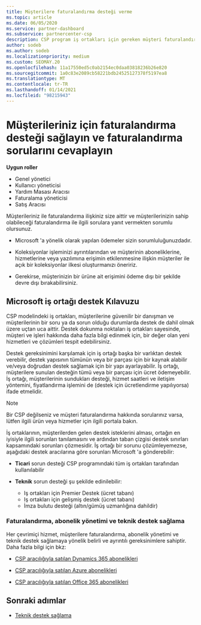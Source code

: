 ```yaml
---
title: Müşterilere faturalandırma desteği verme
ms.topic: article
ms.date: 06/05/2020
ms.service: partner-dashboard
ms.subservice: partnercenter-csp
description: CSP program iş ortakları için gereken müşteri faturalandırma desteği hakkında bilgi edinin. Bu, müşteri faturalandırma ilişkisinin sahibi ve faturalama sorularını cevaplamayı içerir.
author: sodeb
ms.author: sodeb
ms.localizationpriority: medium
ms.custom: SEOMAY.20
ms.openlocfilehash: 11a17550ed5c0ab2154ec0daa03818236b26e820
ms.sourcegitcommit: 1a0c83e2089cb58221bdb24525127378f5197ea8
ms.translationtype: MT
ms.contentlocale: tr-TR
ms.lasthandoff: 01/14/2021
ms.locfileid: "98215943"
---
```

# <a name="provide-billing-support-for-your-customers-and-help-answer-their-billing-questions"></a>Müşterileriniz için faturalandırma desteği sağlayın ve faturalandırma sorularını cevaplayın


**Uygun roller**

- Genel yönetici
- Kullanıcı yöneticisi
- Yardım Masası Aracısı
- Faturalama yöneticisi
- Satış Aracısı

Müşterileriniz ile faturalandırma ilişkiniz size aittir ve müşterilerinizin sahip olabileceği faturalandırma ile ilgili sorulara yanıt vermekten sorumlu olursunuz.

- Microsoft 'a yönelik olarak yapılan ödemeler sizin sorumluluğunuzdadır.

- Koleksiyonlar işleminizi ayrıntılarından ve müşterinin aboneliklerine, hizmetlerine veya yazılımına erişimin etkilenmesine ilişkin müşteriler ile açık bir koleksiyonlar ilkesi oluşturmanızı öneririz.

- Gerekirse, müşterinizin bir ürüne ait erişimini ödeme dışı bir şekilde devre dışı bırakabilirsiniz.

## <a name="microsoft-partner-support-guidance"></a>Microsoft iş ortağı destek Kılavuzu

CSP modelindeki iş ortakları, müşterilerine güvenilir bir danışman ve müşterilerinin bir soru ya da sorun olduğu durumlarda destek de dahil olmak üzere uçtan uca aittir. Destek dokunma noktaları iş ortakları sayesinde, müşteri ve işleri hakkında daha fazla bilgi edinmek için, bir değer olan yeni hizmetleri ve çözümleri tespit edebilirsiniz.

Destek gereksinimini karşılamak için iş ortağı başka bir varlıktan destek verebilir, destek yapısının tümünün veya bir parçası için bir kaynak alabilir ve/veya doğrudan destek sağlamak için bir yapı ayarlayabilir.  İş ortağı, müşterilere sunulan desteğin tümü veya bir parçası için ücret ödemeyebilir. İş ortağı, müşterilerinin sundukları desteği, hizmet saatleri ve iletişim yöntemini, fiyatlandırma işlemini de (destek için ücretlendirme yapılıyorsa) ifade etmelidir. 

>[!Note]
>Bir CSP değilseniz ve müşteri faturalandırma hakkında sorularınız varsa, lütfen ilgili ürün veya hizmetler için ilgili portala bakın.

İş ortaklarının, müşterilerden gelen destek isteklerini alması, ortağın en iyisiyle ilgili sorunları tanılamasını ve ardından taban çizgisi destek sınırları kapsamındaki sorunları çözmesidir. İş ortağı bir sorunu çözümleyemezse, aşağıdaki destek aracılarına göre sorunları Microsoft 'a gönderebilir:

- **Ticari** sorun desteği CSP programındaki tüm iş ortakları tarafından kullanılabilir

- **Teknik** sorun desteği şu şekilde edinilebilir:

  - Iş ortakları için Premier Destek (ücret tabanı)
  - Iş ortakları için gelişmiş destek (ücret tabanı)
  - İmza bulutu desteği (altın/gümüş uzmanlığına dahildir)

### <a name="providing-billing-subscription-management-and-technical-support"></a>Faturalandırma, abonelik yönetimi ve teknik destek sağlama 

Her çevrimiçi hizmet, müşterilere faturalandırma, abonelik yönetimi ve teknik destek sağlamaya yönelik belirli ve ayrıntılı gereksinimlere sahiptir. Daha fazla bilgi için bkz:

- [CSP aracılığıyla satılan Dynamics 365 abonelikleri](https://www.microsoftpartnercommunity.com/t5/CSP/Microsoft-Partner-Support-Guidance/m-p/5262#M30)

- [CSP aracılığıyla satılan Azure abonelikleri](https://www.microsoftpartnercommunity.com/t5/CSP/Microsoft-Partner-Support-Guidance/m-p/5263#M31)

- [CSP aracılığıyla satılan Office 365 abonelikleri](https://www.microsoftpartnercommunity.com/t5/CSP/Microsoft-Partner-Support-Guidance/m-p/5264#M32)
 
## <a name="next-steps"></a>Sonraki adımlar

- [Teknik destek sağlama](provide-technical-support.md)